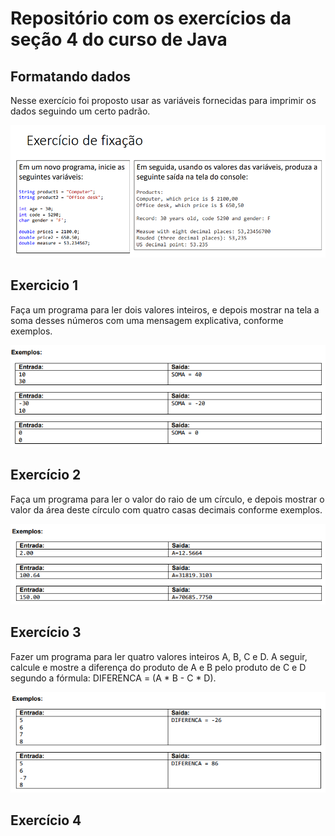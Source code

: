 # Repositório com os exercícios da seção 4 do curso de Java

## Formatando dados

Nesse exercício foi proposto usar as variáveis fornecidas para imprimir os dados seguindo um certo padrão.

![img](/parte4/exercicio0.png)

## Exercicio 1

Faça um programa para ler dois valores inteiros, e depois mostrar na tela a soma desses números com uma mensagem explicativa, conforme exemplos.

![img](/parte4/exercicio1.png)

## Exercício 2

Faça um programa para ler o valor do raio de um círculo, e depois mostrar o valor da área deste círculo com quatro casas decimais conforme exemplos.

![img](/parte4/exercicio2.png)

## Exercício 3

Fazer um programa para ler quatro valores inteiros A, B, C e D. A seguir, calcule e mostre a diferença do produto de A e B pelo produto de C e D segundo a fórmula: DIFERENCA = (A * B - C * D).

![img](/parte4/exercicio3.png)

## Exercício 4

